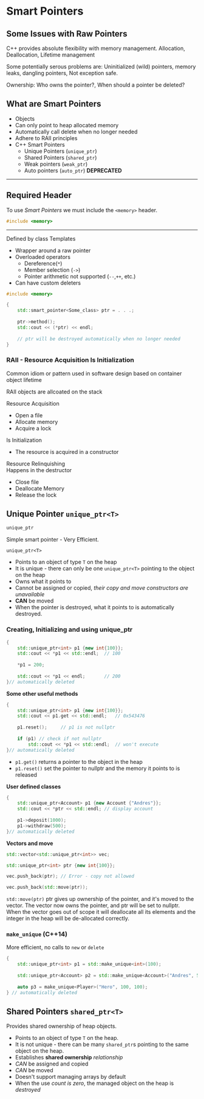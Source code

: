 # Smart Pointers

## Some Issues with Raw Pointers
C++ provides absolute flexibility with memory management. Allocation, Deallocation, Lifetime management

Some potentially serous problems are: Uninitialized (wild) pointers, memory leaks, dangling pointers, Not exception safe.

Ownership: Who owns the pointer?, When should a pointer be deleted?


## What are Smart Pointers
- Objects
- Can only point to heap allocated memory
- Automatically call delete when no longer needed
- Adhere to RAII principles
- C++ Smart Pointers
  - Unique Pointers (`unique_ptr`)
  - Shared Pointers (`shared_ptr`)
  - Weak pointers (`weak_ptr`)
  - Auto pointers (`auto_ptr`) **DEPRECATED** 

---
## Required Header
To use _Smart Pointers_ we must include the `<memory>` header.
```c++
#include <memory>
```
---


Defined by class Templates
- Wrapper around a raw pointer
- Overloaded operators
  - Dereference(`*`)
  - Member selection (`->`)
  - Pointer arithmetic not supported (`--`,`++`, etc.)
- Can have custom deleters


```c++
#include <memory>

{
    std::smart_pointer<Some_class> ptr = . . .;
    
    ptr->method();
    std::cout << (*ptr) << endl;
    
    // ptr will be destroyed automatically when no longer needed     
}
```

### RAII - Resource Acquisition Is Initialization

Common idiom or pattern used in software design based on container object lifetime

RAII objects are allcoated on the stack

Resource Acquisition
- Open a file
- Allocate memory
- Acquire a lock

Is Initialization
- The resource is acquired in a constructor

Resource Relinquishing  
Happens in the destructor
- Close file
- Deallocate Memory
- Release the lock


## Unique Pointer `unique_ptr<T>`

```c++
unique_ptr
```

Simple smart pointer - Very Efficient.

`unique_ptr<T>`
- Points to an object of type `T` on the heap
- It is unique - there can only be one `unique_ptr<T>` pointing to the object on the heap
- Owns what it points to
- Cannot be assigned or copied, *their copy and move constructors are unavailable*
- **CAN** be moved
- When the pointer is destroyed, what it points to is automatically destroyed.


### Creating, Initializing and using unique_ptr
```cpp
{
    std::unique_ptr<int> p1 {new int{100}};
    std::cout << *p1 << std::endl;  // 100
    
    *p1 = 200;
    
    std::cout << *p1 << endl;       // 200
}// automatically deleted
```
**Some other useful methods**
```c++
{
    std::unique_ptr<int> p1 {new int{100}};
    std::cout << p1.get << std::endl;   // 0x543476
    
    p1.reset();     // p1 is not nullptr
    
    if (p1) // check if not nullptr
        std::cout << *p1 << std::endl;  // won't execute
}// automatically deleted
```
- `p1.get()` returns a pointer to the object in the heap
- `p1.reset()` set the pointer to nullptr and the memory it points to is released

**User defined classes**
```c++
{
    std::unique_ptr<Account> p1 {new Account {"Andres"}};
    std::cout << *ptr << std::endl; // display account
    
    p1->deposit(1000);
    p1->withdraw(500);
}// automatically deleted
```
**Vectors and move**
```c++
std::vector<std::unique_ptr<int>> vec;

std::unique_ptr<int> ptr {new int{100}};

vec.push_back(ptr); // Error - copy not allowed

vec.push_back(std::move(ptr));
```

`std::move(ptr)` ptr gives up ownership of the pointer, and it's moved to the vector. The vector now owns the pointer, and ptr will be set to nullptr.  
When the vector goes out of scope it will deallocate all its elements and the integer in the heap will be de-allocated correctly.

### `make_unique` (C++14)
More efficient, no calls to `new` or `delete` 
```c++
{
    std::unique_ptr<int> p1 = std::make_unique<int>(100);
    
    std::unique_ptr<Account> p2 = std::make_unique<Account>("Andres", 5000);
    
    auto p3 = make_unique<Player>("Hero", 100, 100);
} // automatically deleted
```

## Shared Pointers `shared_ptr<T>`

Provides shared ownership of heap objects.

- Points to an object of type `T` on the heap.
- It is not unique - there can be many `shared_ptr`s pointing to the same object on the heap.
- Establishes **shared ownership** *relationship*
- _CAN_ be assigned and copied
- _CAN_ be moved
- Doesn't support managing arrays by default
- When the use *count is zero*, the managed object on the heap is *destroyed*










